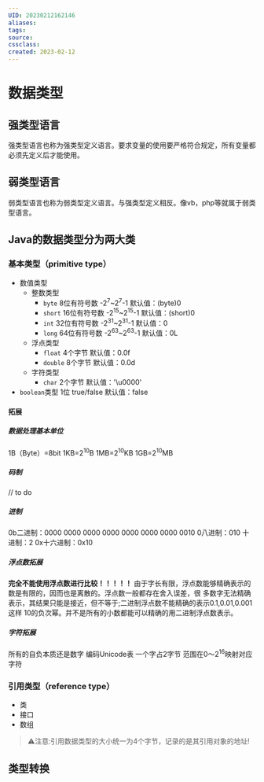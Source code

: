 ```yaml
---
UID: 20230212162146 
aliases: 
tags: 
source: 
cssclass: 
created: 2023-02-12
---
```


# 数据类型

## 强类型语言
强类型语言也称为强类型定义语言。要求变量的使用要严格符合规定，所有变量都必须先定义后才能使用。
## 弱类型语言
弱类型语言也称为弱类型定义语言。与强类型定义相反。像vb，php等就属于弱类型语言。
## Java的数据类型分为两大类

### 基本类型（primitive type）
* 数值类型
	* 整数类型
		* `byte` 8位有符号数 -2<sup>7</sup>~2<sup>7</sup>-1 默认值：(byte)0
		* `short` 16位有符号数 -2<sup>15</sup>~2<sup>15</sup>-1 默认值：(short)0
		* `int` 32位有符号数 -2<sup>31</sup>~2<sup>31</sup>-1 默认值：0
		* `long` 64位有符号数 -2<sup>63</sup>~2<sup>63</sup>-1 默认值：0L
	* 浮点类型
		* `float` 4个字节 默认值：0.0f
		* `double` 8个字节 默认值：0.0d
	* 字符类型
		* `char` 2个字节 默认值：'\\u0000'
* `boolean`类型 1位 true/false 默认值：false

#### 拓展
##### 数据处理基本单位
1B（Byte）=8bit
1KB=2<sup>10</sup>B
1MB=2<sup>10</sup>KB
1GB=2<sup>10</sup>MB
##### 码制
// to do
##### 进制
0b二进制：0000 0000 0000 0000 0000 0000 0000 0010
0八进制：010
十进制：2
0x十六进制：0x10
##### 浮点数拓展
**完全不能使用浮点数进行比较！！！！！**
由于字长有限，浮点数能够精确表示的数是有限的，因而也是离散的。浮点数一般都存在舍入误差，很 多数字无法精确表示，其结果只能是接近，但不等于;二进制浮点数不能精确的表示0.1,0.01,0.001这样 10的负次幂。并不是所有的小数都能可以精确的用二进制浮点数表示。
##### 字符拓展
所有的自负本质还是数字
编码Unicode表 一个字占2字节 范围在0～2<sup>16</sup>映射对应字符
### 引用类型（reference type）
* 类
* 接口
* 数组
>⚠️注意:引用数据类型的大小统一为4个字节，记录的是其引用对象的地址!
## 类型转换